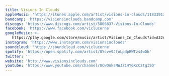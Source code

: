 ```yaml
---
title: Visions In Clouds
appleMusic: 'https://itunes.apple.com/artist/visions-in-clouds/1183391371'
bandcamp: 'https://visionsinclouds.bandcamp.com'
discogs: 'https://www.discogs.com/artist/5806837-Visions-In-Clouds'
facebook: 'https://www.facebook.com/viclucerne'
googleMusic: >-
   https://play.google.com/store/music/artist/Visions_In_Clouds?id=A32n6pqrsezb2r5tqb5hgpprlqq
instagram: 'https://www.instagram.com/visionsinclouds'
soundcloud: 'https://soundcloud.com/viclucerne'
spotify: 'https://open.spotify.com/artist/0Ycvv9JfoLpdpRWTzs4wDh'
twitter: ''
website: 'http://www.visionsinclouds.com'
youtube: 'https://www.youtube.com/channel/UCwOnksNWJZ14Y0XcC2tgISQ'
---
```

